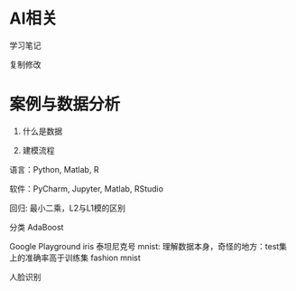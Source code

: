 # AI相关

学习笔记

复制修改

# 案例与数据分析


1. 什么是数据

2. 建模流程

语言：Python, Matlab, R

软件：PyCharm, Jupyter, Matlab, RStudio

回归: 最小二乘，L2与L1模的区别

分类
AdaBoost

Google Playground
iris
泰坦尼克号
mnist: 理解数据本身，奇怪的地方：test集上的准确率高于训练集
fashion mnist

人脸识别


